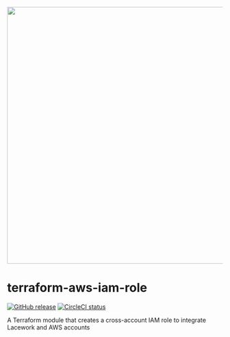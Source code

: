 <a href="https://lacework.com"><img src="https://techally-content.s3-us-west-1.amazonaws.com/public-content/lacework_logo_full.png" width="600"></a>

# terraform-aws-iam-role

[![GitHub release](https://img.shields.io/github/release/lacework/terraform-aws-iam-role.svg)](https://github.com/lacework/terraform-aws-iam-role/releases/)
[![CircleCI status](https://circleci.com/gh/lacework/terraform-aws-iam-role.svg?style=shield)](https://circleci.com/gh/lacework/terraform-aws-iam-role)

A Terraform module that creates a cross-account IAM role to integrate Lacework and AWS accounts
